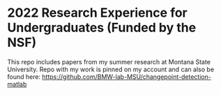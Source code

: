 # 2022 Research Experience for Undergraduates (Funded by the NSF)
This repo includes papers from my summer research at Montana State University. 
Repo with my work is pinned on my account and can also be found here: https://github.com/BMW-lab-MSU/changepoint-detection-matlab

